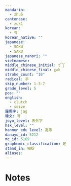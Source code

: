 ```yaml
---
mandarin:
  - zhuō
cantonese:
  - zuk1
korean:
  - 착
korean_native: ""
japanese:
  - SOKU
  - SAKU
japanese_nanori: ""
vietnamese:
middle_chinese_initial: t͡ʃ
middle_chinese_final: ɣʌk
stroke_count: "10"
radical: 手
skip_number: 1-3-7
grade_level: 5
pos: ""
english:
  - clutch
  - seize
羅馬字: jag
韓文: 작
joyo_level: 表外字
hsk_level: ""
hanmun_edu_level: 高等
danayo_id: 5212
mc_id: 5169
graphemic_classification: 足
stand_in: 捕捉
aliases:
---
```


# Notes
